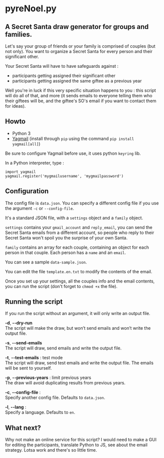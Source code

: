 # pyreNoel.py

## A Secret Santa draw generator for groups and families.

Let's say your group of friends or your family is comprised of couples (but not only). You want to organize a Secret Santa for every person and their significant other.

Your Secret Santa will have to have safeguards against :
  
  - participants getting assigned their significant other
  - participants getting assigned the same giftee as a previous year

Well you're in luck if this very specific situation happens to you : this script will do all of that, and more (it sends emails to everyone telling them who their giftees will be, and the giftee's SO's email if you want to contact them for ideas).

## Howto

- Python 3
- [Yagmail](https://github.com/kootenpv/yagmail) (install through `pip` using the command `pip install yagmail[all]`)

Be sure to configure Yagmail before use, it uses python `keyring` lib.

In a Python interpreter, type :

    import yagmail
    yagmail.register('mygmailusername', 'mygmailpassword')

## Configuration

The config file is `data.json`. You can specify a different config file if you use the argument `-c` or `--config-file`.

It's a standard JSON file, with a `settings` object and a `family` object.

`settings` contains your `gmail_account` and `reply_email`, you can send the Secret Santa emails from a different account, so people who reply to their Secret Santa won't spoil you the surprise of your own Santa.

`family` contains an array for each couple, containing an object for each person in that couple. Each person has a `name` and an `email`.

You can see a sample `data-sample.json`.

You can edit the file `template.en.txt` to modify the contents of the email.

Once you set up your settings, all the couples info and the email contents, you can run the script (don't forget to `chmod +x` the file).

## Running the script

If you run the script without an argument, it will only write an output file.

**-d**, **--dry-run**    
The script will make the draw, but won’t send emails and won’t write the output file.

**-s**, **--send-emails**    
The script will draw, send emails and write the output file.

**-t**, **--test-emails** : test mode    
The script will draw, send test emails and write the output file. The emails will be sent to yourself.

**-p**, **--previous-years** : limit previous years    
The draw will avoid duplicating results from previous years.

**-c**, **--config-file** :    
Specify another config file. Defaults to `data.json`.

**-l**, **--lang** :    
Specify a language. Defaults to `en`.

## What next?

Why not make an online service for this script? I would need to make a GUI for editing the participants, translate Python to JS, see about the email strategy. Lotsa work and there's so little time.